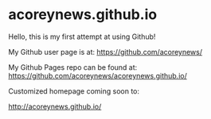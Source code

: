 acoreynews.github.io
====================

Hello, this is my first attempt at using Github!

My Github user page is at: 
https://github.com/acoreynews/

My Github Pages repo can be found at:  
https://github.com/acoreynews/acoreynews.github.io/

Customized homepage coming soon to:

http://acoreynews.github.io/
